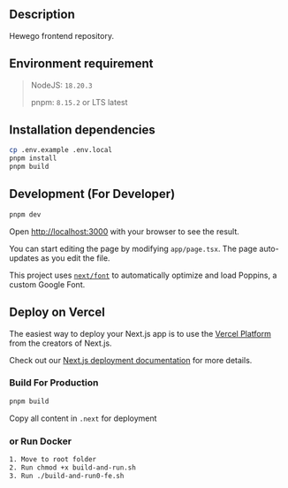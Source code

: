 ## Description

Hewego frontend repository.

## Environment requirement

> NodeJS: `18.20.3`
>
> pnpm: `8.15.2` or LTS latest

## Installation dependencies

```bash
cp .env.example .env.local
pnpm install
pnpm build
```

## Development (For Developer)

```bash
pnpm dev
```


Open [http://localhost:3000](http://localhost:3000) with your browser to see the result.

You can start editing the page by modifying `app/page.tsx`. The page auto-updates as you edit the file.

This project uses [`next/font`](https://nextjs.org/docs/basic-features/font-optimization) to automatically optimize and load Poppins, a custom Google Font.

## Deploy on Vercel

The easiest way to deploy your Next.js app is to use the [Vercel Platform](https://vercel.com/new?utm_medium=default-template&filter=next.js&utm_source=create-next-app&utm_campaign=create-next-app-readme) from the creators of Next.js.

Check out our [Next.js deployment documentation](https://nextjs.org/docs/deployment) for more details.

### Build For Production

```bash
pnpm build
```
Copy all content in `.next` for deployment

### or Run Docker

```bash
1. Move to root folder
2. Run chmod +x build-and-run.sh
3. Run ./build-and-run0-fe.sh
```
